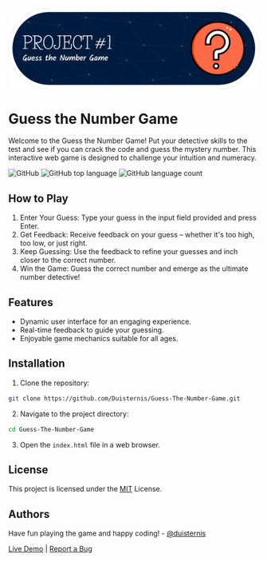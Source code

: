 ![Header](./images/github-header-image.png)

# Guess the Number Game

Welcome to the Guess the Number Game! Put your detective skills to the test and see if you can crack the code and guess the mystery number. This interactive web game is designed to challenge your intuition and numeracy.

![GitHub](https://img.shields.io/github/license/duisternis/guess-the-number-game?style=for-the-badge)
![GitHub top language](https://img.shields.io/github/languages/top/duisternis/Guess-The-Number-Game?style=for-the-badge)
![GitHub language count](https://img.shields.io/github/languages/count/duisternis/Guess-The-Number-Game?style=for-the-badge)

## How to Play

1. Enter Your Guess: Type your guess in the input field provided and press Enter.
1. Get Feedback: Receive feedback on your guess – whether it's too high, too low, or just right.
1. Keep Guessing: Use the feedback to refine your guesses and inch closer to the correct number.
1. Win the Game: Guess the correct number and emerge as the ultimate number detective!

## Features

- Dynamic user interface for an engaging experience.
- Real-time feedback to guide your guessing.
- Enjoyable game mechanics suitable for all ages.

## Installation

1. Clone the repository:

```bash
git clone https://github.com/Duisternis/Guess-The-Number-Game.git
```

2. Navigate to the project directory:

```bash
cd Guess-The-Number-Game
```

3. Open the `index.html` file in a web browser.

## License

This project is licensed under the [MIT](LICENSE) License.

## Authors

Have fun playing the game and happy coding! - [@duisternis](https://www.github.com/duisternis)

[Live Demo](https://duisternis.github.io/Guess-The-Number-Game/) | [Report a Bug](https://github.com/your-username/your-repo-name/issues)
